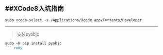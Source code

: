 ##XCode8入坑指南
------

```shell
sudo xcode-select -s /Applications/Xcode.app/Contents/Developer
```


------

> 安装pyobjc

``` ruby
sudo -H pip install pyobjc
``` ruby